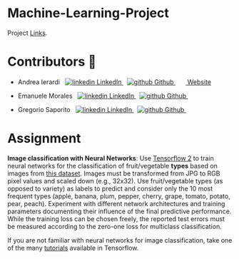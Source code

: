 # Machine-Learning-Project

Project [Links](https://docs.google.com/document/d/e/2PACX-1vTqeS0WmZDMvxuN8auSIvAVncNg7zSR73Ibz6XaAKOjk7W3QJsAN4j6kJKUZN156f0y1_BUyrgiJSQk/pub).

# Contributors :busts_in_silhouette:
- Andrea Ierardi   &nbsp; <a href="https://www.linkedin.com/in/andreaierardi/" rel="nofollow noreferrer">
    <img src="https://i.stack.imgur.com/gVE0j.png" alt="linkedin"> LinkedIn
  </a>  &nbsp;
  <a href="https://github.com/Andreaierardi" rel="nofollow noreferrer"> <img src="https://i.stack.imgur.com/tskMh.png" alt="github"> Github </a> &nbsp; 
  <a href="https://ierardiandrea.com/" rel="nofollow noreferrer">  <img src="https://github.com/Andreaierardi/Master-DataScience-Notes/blob/master/img/website.svg" width=15>  Website </a>
  
- Emanuele Morales &nbsp; <a href="https://www.linkedin.com/in/emanuele-morales-320604180/" rel="nofollow noreferrer">
    <img src="https://i.stack.imgur.com/gVE0j.png" alt="linkedin"> LinkedIn
  </a>  &nbsp;
  <a href="https://github.com/emanuelemorales" rel="nofollow noreferrer"> <img src="https://i.stack.imgur.com/tskMh.png" alt="github"> Github </a> &nbsp; 
   
- Gregorio Saporito &nbsp; <a href="https://www.linkedin.com/in/greg-saporito/" rel="nofollow noreferrer">
    <img src="https://i.stack.imgur.com/gVE0j.png" alt="linkedin"> LinkedIn
  </a>  &nbsp;
  <a href="https://github.com/gregorio-saporito" rel="nofollow noreferrer"> <img src="https://i.stack.imgur.com/tskMh.png" alt="github"> Github </a> &nbsp; 


# Assignment
**Image classification with Neural Networks**: Use [Tensorflow 2](https://www.tensorflow.org/) to train neural networks for the classification of fruit/vegetable **types** based on images from [this dataset](https://www.kaggle.com/moltean/fruits). Images must be transformed from JPG to RGB pixel values and scaled down (e.g., 32x32). Use fruit/vegetable types (as opposed to variety) as labels to predict and consider only the 10 most frequent types (apple, banana, plum, pepper, cherry, grape, tomato, potato, pear, peach). Experiment with different network architectures and training parameters documenting their influence of the final predictive performance. While the training loss can be chosen freely, the reported test errors must be measured according to the zero-one loss for multiclass classification.

If you are not familiar with neural networks for image classification, take one of the many [tutorials](https://www.tensorflow.org/tutorials) available in Tensorflow.


